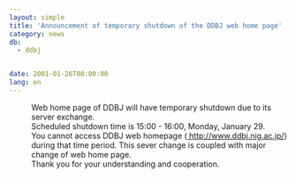 ```yaml
---
layout: simple
title: 'Announcement of temporary shutdown of the DDBJ web home page'
category: news
db:
  - ddbj


date: 2001-01-26T00:00:00
lang: en
---
```


<dd>Web home page of DDBJ will have temporary shutdown due to its server exchange.<br>
<dd>Scheduled shutdown time is 15:00 - 16:00, Monday, January 29.<br>
<dd>You cannot access DDBJ web homepage (<a href="/"> http://www.ddbj.nig.ac.jp/</a>) during that time period. This sever change is coupled with major change of web home page.<br>
<dd>Thank you for your understanding and cooperation.</dd>
</dd>
</dd>
</dd>
